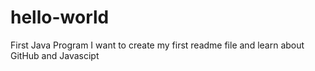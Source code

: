 # hello-world
First Java Program
I want to create my first readme file and learn about GitHub and Javascipt
